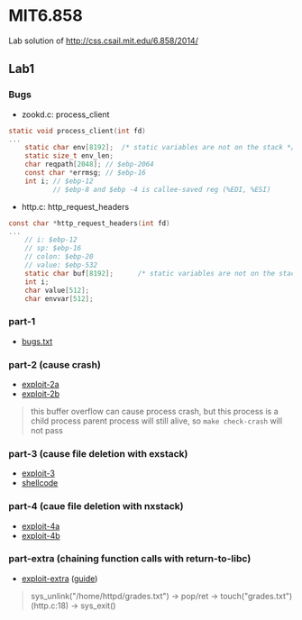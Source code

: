 # MIT6.858
Lab solution of http://css.csail.mit.edu/6.858/2014/

## Lab1
### Bugs
* zookd.c: process_client
```C
static void process_client(int fd)
...
    static char env[8192];  /* static variables are not on the stack */
    static size_t env_len;
    char reqpath[2048]; // $ebp-2064
    const char *errmsg; // $ebp-16
    int i; // $ebp-12
           // $ebp-8 and $ebp -4 is callee-saved reg (%EDI, %ESI)
```
* http.c: http_request_headers
```C
const char *http_request_headers(int fd)
...
    // i: $ebp-12
    // sp: $ebp-16
    // colon: $ebp-20
    // value: $ebp-532
    static char buf[8192];      /* static variables are not on the stack */
    int i;
    char value[512];
    char envvar[512];
```

### part-1
* [bugs.txt](lab1/zook-server/bugs.txt)

### part-2 (cause crash)
* [exploit-2a](lab1/zook-server/exploit-2a.py)
* [exploit-2b](lab1/zook-server/exploit-2b.py) 
> this buffer overflow can cause process crash, but this process is a child process
> parent process will still alive, so `make check-crash` will not pass

### part-3 (cause file deletion with exstack)
* [exploit-3](lab1/zook-server/exploit-3.py)
* [shellcode](lab1/zook-server/shellcode.S)

### part-4 (caue file deletion with nxstack)
* [exploit-4a](lab1/zook-server/exploit-4a.py)
* [exploit-4b](lab1/zook-server/exploit-4b.py)

### part-extra (chaining function calls with return-to-libc)
* [exploit-extra](lab1/zook-server/exploit-extra.py) ([guide](https://www.exploit-db.com/docs/english/28553-linux-classic-return-to-libc-&-return-to-libc-chaining-tutorial.pdf))
> sys\_unlink("/home/httpd/grades.txt") -> pop/ret -> touch("grades.txt") (http.c:18) -> sys\_exit()

